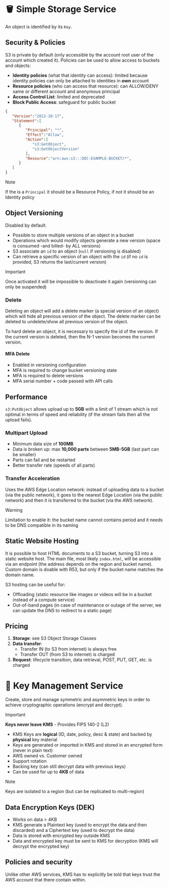 # 🪣 Simple Storage Service

An object is identified by its `Key`.

## Security & Policies

S3 is private by default (only accessible by the account root user of the account which created it). 
Policies can be used to allow access to buckets and objects:

- **Identity policies** (what that identity can access): limited because identity policies can only be attached to identities in **own** account
- **Resource policies** (who can access that resource): can ALLOW/DENY same or different account and anonymous principal
- **Access Control List**: limited and deprecated
- **Block Public Access**: safeguard for public bucket

```json
{
   "Version":"2012-10-17",
   "Statement":[
      {
         "Principal": "*",
         "Effect":"Allow",
         "Action":[
            "s3:GetObject",
            "s3:GetObjectVersion"
         ],
         "Resource":"arn:aws:s3:::DOC-EXAMPLE-BUCKET/*",
      }
   ]
}
```

> [!NOTE]
> If the is a `Principal` it should be a Resource Policy, if not it should be an Identity policy

## Object Versioning

Disabled by default.

- Possible to store multiple versions of an object in a bucket
- Operations which would modify objects generate a new version (space is consumed -and billed- by ALL versions)
- S3 associate an `id` to an object (`null` if versioning is disabled)
- Can retrieve a specific version of an object with the `id` (if no `id` is provided, S3 returns the last/current version)

> [!IMPORTANT]
> Once activated it will be impossible to deactivate it again (versioning can only be suspended)

### Delete

Deleting an object will add a delete marker (a special version of an object) which will hide all previous version of the object. The delete marker can be deleted to undelete/show all previous version of the object.

To hard delete an object, it is necessary to specify the id of the version. If the current version is deleted, then the N-1 version becomes the current version.

#### MFA Delete

- Enabled in versioning configuration
- MFA is required to change bucket versioning state
- MFA is required to delete versions
- MFA serial number + code passed with API calls

## Performance

`s3:PutObject` allows upload up to **5GB** with a limit of 1 stream which is not optimal in terms of speed and reliability (if the stream fails then all the upload fails).

### Multipart Upload

- Minimum data size of **100MB**
- Data is broken up: max **10,000 parts** between **5MB-5GB** (last part can be smaller)
- Parts can fail and be restarted
- Better transfer rate (speeds of all parts)

### Transfer Acceleration

Uses the AWS Edge Location network: instead of uploading data to a bucket (via the public network), it goes to the nearest Edge Location (via the public network) and then it is transferred to the bucket (via the AWS network).

> [!WARNING]
> Limitation to enable it: the bucket name cannot contains period and it needs to be DNS compatible in its naming

## Static Website Hosting

It is possible to host HTML documents to a S3 bucket, turning S3 into a static website host. The main file, most likely `index.html`, will be accessible via an endpoint (the address depends on the region and bucket name). Custom domain is doable with R53, but only if the bucket name matches the domain name.

S3 hosting can be useful for:

- Offloading (static resource like images or videos will be in a bucket instead of a compute service)
- Out-of-band pages (in case of maintenance or outage of the server, we can update the DNS to redirect to a static page)

## Pricing

1. **Storage**: see S3 Object Storage Classes
2. **Data transfer**:
   - Transfer IN (to S3 from internet) is always free
   - Transfer OUT (from S3 to internet) is charged 
3. **Request**: lifecycle transition, data retrieval, POST, PUT, GET, etc. is charged


# 🔑 Key Management Service

Create, store and manage symmetric and asymmetric keys in order to achieve cryptographic operations (encrypt and decrypt).

> [!IMPORTANT]
> **Keys never leave KMS** - Provides FIPS 140-2 (L2)

- KMS Keys are **logical** (ID, date, policy, desc & state) and backed by **physical** key material
- Keys are generated or imported in KMS and stored in an encrypted form (never in plain text)
- AWS owned vs. Customer owned
- Support rotation
- Backing key (can still decrypt data with previous keys)
- Can be used for up to **4KB** of data

> [!NOTE]
> Keys are isolated to a region (but can be replicated to multi-region)

## Data Encryption Keys (DEK) 

- Works on data > 4KB
- KMS generate a Plaintext key (used to encrypt the data and then discarded) and a Ciphertext key (used to decrypt the data)
- Data is stored with encrypted key outside KMS
- Data and encrypted key must be sent to KMS for decryption (KMS will decrypt the encrypted key)

## Policies and security

Unlike other AWS services, KMS has to explicitly be told that keys trust the AWS account that there contain within.
